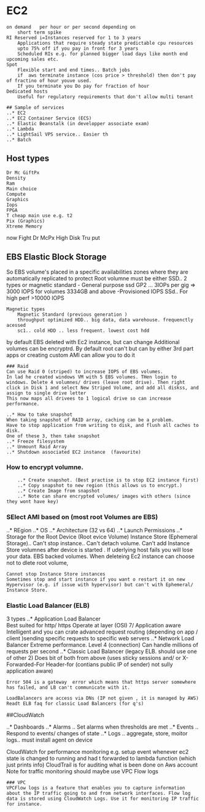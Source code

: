 # EC2
    on demand   per hour or per second depending on 
        short term spike
    RI Reserved i=Instances reserved for 1 to 3 years
        Applications that require steady state predictable cpu resources
        upto 75% off if you pay in front for 3 years
        Scheduled RIs e.g. for planned bigger load days like month end  upcoming sales etc.
    Spot 
        Flexible start and end times.. Batch jobs
        if  aws terminate instance (cos price > threshold) then don't pay of fractino of hour youve used.
        If you terminate you Do pay for fraction of hour
    Dedicated hosts
        Useful for regulatory requirements that don't allow multi tenant
		
	## Sample of services
	..* EC2
	..* EC2 Container Service (ECS)
	..* Elastic Beanstalk (in developper associate exam)
	..* Lambda
	..* LightSail VPS service.. Easier th
	..* Batch  

## Host types
    Dr Mc GiftPx
    Density
    Ram
    Main choice
    Compute
    Graphics
    Iops
    FPGA
    T cheap main use e.g. t2
    Pix (Graphics)
    Xtreme Memory
now
    Fight Dr McPx
    High Disk Tru put

## EBS Elastic Block Storage
So EBS volume's placed in a specific availabilities zones where they are automatically replicated to protect
    Root volumne must be either SSD.. 2 types or magnetic standard
    	- General purpose ssd GP2 ... 3IOPs per gig => 3000 IOPS for volumes 3334GB and above
        -Provisioned IOPS SSd.. For high perf >10000 IOPS

    Magnetic types
        Magnetic Standard (previous generation )
        throughput optimized HDD.. big data, data warehouse. frequenctly acessed
        sc1.. cold HDD .. less frequent. lowest cost hdd

by default EBS deleted with Ec2 instance, but can change
Additional volumes can be encryptrd. By default root can't but can by either 3rd part apps or creating custom AMI can allow you to do it	

	### Raid
	Can use Raid 0 (striped) to increase IOPS of EBS volumes.
	In lad he created windows VM with 5 EBS volumes. THen login to windows. Delete 4 volumnes/ drives (leave root drive). Then right click in Disk 1 and select New Striped Volume, and add all diskss, and assign to single drive letter
	This now maps all drivees to 1 logical drive so can increase performance.
	
	..* How to take snapshot
	When taking snapshot of RAID array, caching can be a problem.
	Have to stop application from writing to disk, and flush all caches to disk.
	One of these 3, then take snapshot
	..* Freeze filesystem
	..* Unmount Raid Array
	..* Shutdown associated EC2 instance  (favourite)
	
### How to encrypt volumne.
		..* Create snapshot. (Best practise is to stop EC2 instance first)
		..* Copy snapshot to new region (this allows us to encrypt.)
		..* Create Image from snapshot
		..* Note can share encrypted volumes/ images with others (since they wont have key)

### SElect AMI based on (most root Volumes are EBS)
..* REgion
..* OS
..* Architecture (32 vs 64)
..* Launch Permissions
..* Storage for the Root Device (Root evice Volume)
			Instance Store (Ephemeral Storage).. Can't stop instance.. Can't detach volume. Can't add Instance Store volumnes after device is started . If uderlying host fails you will lose your data.
			EBS backed volumes. When deleteing Ec2 instance can choose not to dlete root volume,
			
	Cannot stop Instance Store instances
	Sometimes stop and start instance if you want o restart it on new Hypervisor (e.g. if issue with hypervisor) but can't with Ephemeral/ Instance Store.
	
### Elastic Load Balancer (ELB)
3 types
..*	Application Load Balancer  
	Best suited for http/ https
	Operate at layer (OSI) 7/ Application aware
	Intelligent and you can crate advanced request routing (depending on app / client )sending specific requests to specific web servers
..* Network Load Balancer
	Extreme performance. Level 4 (connection) Can handle millions of requests per second 
..* Classic Load Balancer (legacy ELB.  should use one of other 2)
	Does bit of both from above (uses sticky sessions and/ or X-Forwarded-For Header-for (contians public IP of sender) not sully application aware)
	
	Error 504 is a gateway  error which means that https server somewhere has failed, and LB can't communicate with it.
	
	LoadBalancers are access via DNs (IP not given , it is managed by AWS)
	Readt ELB faq for classic Load Balancers (for q's)

##CloudWatch

..* Dashboards
..* Alarms .. Set alarms when thresholds are met
..* Events .. Respond to events/ changes of state
..* Logs .. aggregate, store, moitor logs.. must install agent on device

CloudWatch for performance  monitoring
    e.g. setup event whenever ec2 state is changed to running and had t forwarded to lambda function (which just prints info)
CloudTrail is for auditing what is been done on Aws account
Note for traffic monitoring should maybe use VPC Flow logs

	
	### VPC
	VPCFlow logs is a feature that enables you to capture information about the IP traffic going to and from network interfaces. Flow log data is stored using CloudWatch Logs. Use it for monitoring IP traffic for instance.